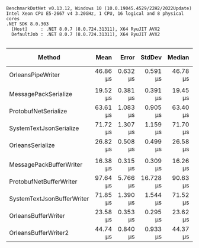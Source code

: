 ```

BenchmarkDotNet v0.13.12, Windows 10 (10.0.19045.4529/22H2/2022Update)
Intel Xeon CPU E5-2667 v4 3.20GHz, 1 CPU, 16 logical and 8 physical cores
.NET SDK 8.0.303
  [Host]     : .NET 8.0.7 (8.0.724.31311), X64 RyuJIT AVX2
  DefaultJob : .NET 8.0.7 (8.0.724.31311), X64 RyuJIT AVX2


```
| Method                     | Mean     | Error    | StdDev    | Median   | Ratio | RatioSD | Gen0   | Allocated | Alloc Ratio |
|--------------------------- |---------:|---------:|----------:|---------:|------:|--------:|-------:|----------:|------------:|
| OrleansPipeWriter          | 46.86 μs | 0.632 μs |  0.591 μs | 46.78 μs |     ? |       ? |      - |     480 B |           ? |
|                            |          |          |           |          |       |         |        |           |             |
| MessagePackSerialize       | 19.52 μs | 0.381 μs |  0.391 μs | 19.45 μs |  1.00 |    0.00 | 0.0610 |   16032 B |        1.00 |
| ProtobufNetSerialize       | 63.61 μs | 1.083 μs |  0.905 μs | 63.40 μs |  3.28 |    0.06 |      - |   17024 B |        1.06 |
| SystemTextJsonSerialize    | 71.72 μs | 1.307 μs |  1.159 μs | 71.70 μs |  3.69 |    0.09 | 0.1221 |   49488 B |        3.09 |
| OrleansSerialize           | 26.82 μs | 0.508 μs |  0.499 μs | 26.58 μs |  1.38 |    0.03 | 0.0610 |   17032 B |        1.06 |
|                            |          |          |           |          |       |         |        |           |             |
| MessagePackBufferWriter    | 16.38 μs | 0.315 μs |  0.309 μs | 16.26 μs |  1.00 |    0.00 |      - |         - |          NA |
| ProtobufNetBufferWriter    | 97.64 μs | 5.766 μs | 16.728 μs | 90.63 μs |  6.19 |    1.25 |      - |         - |          NA |
| SystemTextJsonBufferWriter | 71.85 μs | 1.390 μs |  1.544 μs | 71.52 μs |  4.38 |    0.13 | 0.1221 |   32312 B |          NA |
| OrleansBufferWriter        | 23.58 μs | 0.353 μs |  0.295 μs | 23.62 μs |  1.44 |    0.03 |      - |         - |          NA |
| OrleansBufferWriter2       | 44.74 μs | 0.840 μs |  0.933 μs | 44.37 μs |  2.73 |    0.07 |      - |         - |          NA |
